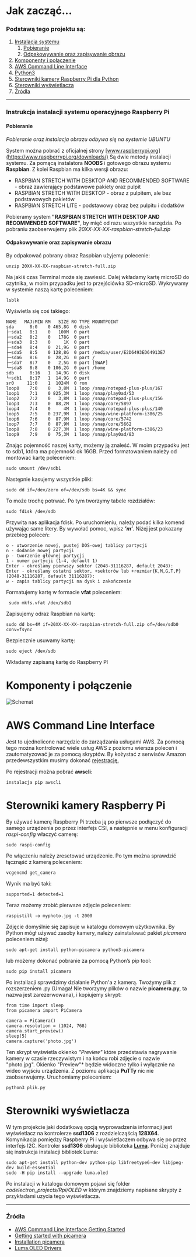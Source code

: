 Jak zacząć...
===
### Podstawą tego projektu są:
1. [Instalacja systemu](#instrukcja)
    1. [Pobieranie](#pobieranie)
    2. [Odpakowywanie oraz zapisywanie obrazu](#unzip)
2. [Komponenty i połączenie](#komp)
3. [AWS Command Line Interface](#cli)
4. [Python3](#pliki)
5. [Sterowniki kamery Raspberry Pi dla Python](#camera)
6. [Sterowniki wyświetlacza](#SSD1306)
7. [Źródła](#zrodla)
---
<a name="instrukcja"></a>
### Instrukcja instalacji systemu operacyjnego Raspberry Pi
<a name="pobieranie"></a>
#### Pobieranie

*Pobieranie oraz instalacja obrazu odbywa się na systemie UBUNTU*

System można pobrać z oficjalnej strony [www.raspberrypi.org](https://www.raspberrypi.org/downloads/)
Są dwie metody instalacji systemu. Za pomącą instalatora **NOOBS** i gotowego obrazu systemu **Raspbian**.
Z kolei Raspbian ma kilka wersji obrazu:
* RASPBIAN STRETCH WITH DESKTOP AND RECOMMENDED SOFTWARE - obraz zawierający podstawowe pakiety oraz pulpit
* RASPBIAN STRETCH WITH DESKTOP - obraz z pulpitem, ale bez podstawowych pakietów
* RASPBIAN STRETCH LITE - podstawowy obraz bez pulpitu i dodatków

Pobieramy system **"RASPBIAN STRETCH WITH DESKTOP AND RECOMMENDED SOFTWARE"**, by mięć od razu wszystkie narzędzia.
Po pobraniu zaobserwujemy plik *20XX-XX-XX-raspbian-stretch-full.zip*

<a name="unzip"></a>
#### Odpakowywanie oraz zapisywanie obrazu
By odpakować pobrany obraz Raspbian użyjemy polecenie:
  
    unzip 20XX-XX-XX-raspbian-stretch-full.zip
  
Na jakiś czas Terminal może się zawiesić. Dalej wkładamy kartę microSD do czytnika, w moim przypadku jest to przejściówka SD-microSD.
Wykrywamy w systemie naszą kartę poleceniem:
    
    lsblk
    
Wyświetla się coś takiego:

    NAME   MAJ:MIN RM   SIZE RO TYPE MOUNTPOINT
    sda      8:0    0 465,8G  0 disk
    ├─sda1   8:1    0   100M  0 part
    ├─sda2   8:2    0   178G  0 part
    ├─sda3   8:3    0     1K  0 part
    ├─sda4   8:4    0  21,9G  0 part
    ├─sda5   8:5    0 128,8G  0 part /media/user/E2D6493ED64913E7
    ├─sda6   8:6    0  28,2G  0 part /
    ├─sda7   8:7    0   2,5G  0 part [SWAP]
    └─sda8   8:8    0 106,2G  0 part /home
    sdb      8:16   1  14,9G  0 disk
    └─sdb1   8:17   1  14,9G  0 part
    sr0     11:0    1  1024M  0 rom
    loop0    7:0    0   3,8M  1 loop /snap/notepad-plus-plus/167
    loop1    7:1    0 825,3M  1 loop /snap/play0ad/53
    loop2    7:2    0   3,8M  1 loop /snap/notepad-plus-plus/156
    loop3    7:3    0  88,2M  1 loop /snap/core/5897
    loop4    7:4    0     4M  1 loop /snap/notepad-plus-plus/140
    loop5    7:5    0 237,9M  1 loop /snap/wine-platform-i386/25
    loop6    7:6    0  87,9M  1 loop /snap/core/5742
    loop7    7:7    0  87,9M  1 loop /snap/core/5662
    loop8    7:8    0 227,3M  1 loop /snap/wine-platform-i386/23
    loop9    7:9    0  75,3M  1 loop /snap/play0ad/83

Znając pojemność naszej karty, możemy ją znaleść.
W moim przypadku jest to sdb1, która ma pojemność ok 16GB. Przed formatowaniem należy od montować kartę poleceniem:

    sudo umount /dev/sdb1
    
Następnie kasujemy wszystkie pliki:

    sudo dd if=/dev/zero of=/dev/sdb bs=4K && sync

To może trochę potrwać. Po tym tworzymy tabele rozdziałów:

    sudo fdisk /dev/sdb
    
Przywita nas aplikacja fdisk. Po uruchomieniu, należy podać kilka komend używając same litery. By wywołać pomoc, wpisz  ***'m'***.
Niżej jest pokazany przebieg poleceń:

    o - utworzenie nowej, pustej DOS-owej tablicy partycji
    n - dodanie nowej partycji
    p - tworzenie głównej partycji
    1 - numer partycji (1-4, default 1)
    Enter - określamy pierwszy sektor (2048-31116287, default 2048):
    Enter - określamy ostatni sektor, +sektorów lub +rozmiar{K,M,G,T,P} (2048-31116287, default 31116287):
    w - zapis tablicy partycji na dysk i zakończenie

Formatujemy kartę w formacie **vfat** poleceniem:

     sudo mkfs.vfat /dev/sdb1

Zapisujemy odraz Raspbian na kartę:

    sudo dd bs=4M if=20XX-XX-XX-raspbian-stretch-full.zip of=/dev/sdb0 conv=fsync
Bezpiecznie usuwamy kartę:

    sudo eject /dev/sdb
Wkładamy zapisaną kartę do Raspberry PI

<a name="komp"></a>
# Komponenty i połączenie
![](scheme.jpg "Schemat")


<a name="cli"></a>
# AWS Command Line Interface
Jest to ujednolicone narzędzie do zarządzania usługami AWS. Za pomocą tego można kontrolować wiele usług AWS z poziomu wiersza poleceń i zautomatyzować je za pomocą skryptów.
By kożystać z serwisów Amazon przedewszystkim musimy dokonać [rejestrację.](https://portal.aws.amazon.com/billing/signup#/start) 

Po rejestracji można pobrać **awscli**:

    instalacja pip awscli
  
<a name="camera"></a>
# Sterowniki kamery Raspberry Pi

By używać kamerę Raspberry Pi trzeba ją po pierwsze podłączyć do samego urządzenia po przez interfejs CSI, a następnie w 
menu konfiguracji *raspi-config* właczyć camerę:

    sudo raspi-config    
    
Po włączeniu należy zresetować urządzenie. Po tym można sprawdzić łącznąść z kamerą poleceniem:

    vcgencmd get_camera
    
Wynik ma być taki:

    supported=1 detected=1
    
Teraz możemy zrobić pierwsze zdjęcie poleceniem:

    raspistill -o myphoto.jpg -t 2000
Zdjęcie domyślnie się zapisuje w katalogu domowym użytkownika.
By Python mógł używać zasoby kamery, należy zainstalować pakiet *picamera* poleceniem niżej:

    sudo apt-get install python-picamera python3-picamera
    
lub możemy dokonać pobranie za pomocą Python’s pip tool:

    sudo pip install picamera
    
Po installacji sprawdzimy działanie Python'a z kamerą. Twożymy plik z rozszerzeniem .py (Umaga! Nie tworzymy plików o nazwie **picamera.py**, ta nazwa jest zarezerwowana), i kopiujemy skrypt:

    from time import sleep
    from picamera import PiCamera

    camera = PiCamera()
    camera.resolution = (1024, 768)
    camera.start_preview()
    sleep(5)
    camera.capture('photo.jpg')
    
Ten skrypt wyświetla okienko *"Preview"* które przedstawia nagrywanie kamery w czasie rzeczywistym i na końcu robi zdjęcie o nazwie "photo.jpg". Okienko "Preview"* będzie widoczne tylko i wyłącznie na wideo wyjściu urządzenia. Z poziomu aplikacja **PuTTy** nic nie zaobserwujemy.
Uruchomiamy poleceniem:

    python3 plik.py
    
<a name="SSD1306"></a>    
# Sterowniki wyświetlacza
W tym projekcie jaki dodatkową opcją wyprowadzenia informacji jest wyświetlacz na kontrolerze **ssd1306** z rozdzielcząścią **128X64**. Komynikacja pomiędzy Raspberry Pi i wyświetlaczem odbywa się po przez interfejs I2C.
Kontroler **ssd1306** obsługuje biblioteka [**Luma**](https://luma-oled.readthedocs.io/en/latest/intro.html).
Poniżej znajduje się instrukcja instalacji bibliotek Luma:

    sudo apt-get install python-dev python-pip libfreetype6-dev libjpeg-dev build-essential
    sudo -H pip install --upgrade luma.oled
    
Po instalacji w katalogu domowym pojawi się folder *codelectron_projects/Rpi/OLED* w którym znajdziemy napisane skrypty z przykładami uzycia tego wyświetlacza.



 ---
<a name="zrodla"></a>
### Źródła

* [AWS Command Line Interface Getting Started](https://aws.amazon.com/cli/)
* [Getting started with picamera](https://projects.raspberrypi.org/en/projects/getting-started-with-picamera)
* [Installation picamera](https://picamera.readthedocs.io/en/release-1.13/install.html#raspbian-installation)
* [Luma.OLED Drivers](https://luma-oled.readthedocs.io/en/latest/index.html)

